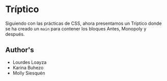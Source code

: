 # Tríptico

Siguiendo con las prácticas de CSS, ahora presentamos un Tríptico donde se ha creado un `main` para contener los bloques Antes, Monopoly y después.

## Author's
  * Lourdes Loayza
  * Karina Buhezo
  * Molly Siesquén